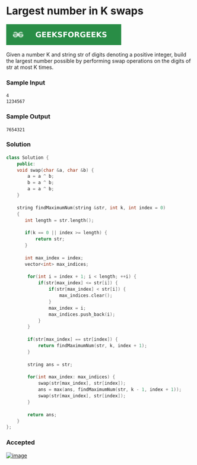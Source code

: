 # Largest number in K swaps

[![Problem Link](../assets/gfg.svg)](https://practice.geeksforgeeks.org/problems/largest-number-in-k-swaps-1587115620/1#)

Given a number K and string str of digits denoting a positive integer, build the largest number possible by performing swap operations on the digits of str at most K times.

### Sample Input
```
4
1234567
```

### Sample Output
```
7654321
```

### Solution
```cpp
class Solution {
    public:
    void swap(char &a, char &b) {
        a = a ^ b;
        b = a ^ b;
        a = a ^ b;
    }

    string findMaximumNum(string &str, int k, int index = 0)
    {
       int length = str.length();

       if(k == 0 || index >= length) {
           return str;
       }

       int max_index = index;
       vector<int> max_indices;

        for(int i = index + 1; i < length; ++i) {
            if(str[max_index] <= str[i]) {
                if(str[max_index] < str[i]) {
                    max_indices.clear();
                }
                max_index = i;
                max_indices.push_back(i);
            }
        }

        if(str[max_index] == str[index]) {
            return findMaximumNum(str, k, index + 1);
        }

        string ans = str;

        for(int max_index: max_indices) {
            swap(str[max_index], str[index]);
            ans = max(ans, findMaximumNum(str, k - 1, index + 1));
            swap(str[max_index], str[index]);
        }

        return ans;
    }
};
```

### Accepted
[![image](https://user-images.githubusercontent.com/44930179/151655237-da543b76-896a-4f87-9478-a9e54e3b26e2.png)](https://practice.geeksforgeeks.org/viewSol.php?subId=a2ac5f73bc57db27668984a121f07139&pid=701369&user=jhasuraj)